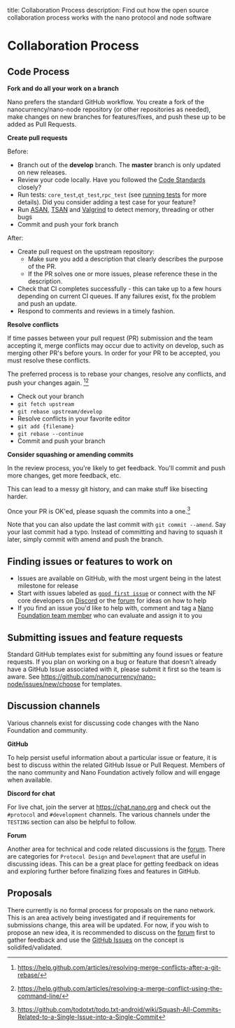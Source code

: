 title: Collaboration Process
description: Find out how the open source collaboration process works with the nano protocol and node software

# Collaboration Process

## Code Process

**Fork and do all your work on a branch**

Nano prefers the standard GitHub workflow. You create a fork of the nanocurrency/nano-node repository (or other repositories as needed), make changes on new branches for features/fixes, and push these up to be added as Pull Requests. 

**Create pull requests**

Before:

* Branch out of the **develop** branch. The **master** branch is only updated on new releases.
* Review your code locally. Have you followed the [Code Standards](code-standards.md) closely?
* Run tests: `core_test`,`qt_test`,`rpc_test` (see [running tests](understanding-the-code.md#tests) for more details). Did you consider adding a test case for your feature?
* Run [ASAN](../integration-guides/build-options.md#address-sanitizer), [TSAN](../integration-guides/build-options.md#thread-sanitizer) and [Valgrind](../integration-guides/build-options.md#valgrind) to detect memory, threading or other bugs
* Commit and push your fork branch

After:

* Create pull request on the upstream repository:
    * Make sure you add a description that clearly describes the purpose of the PR.
    * If the PR solves one or more issues, please reference these in the description.
* Check that CI completes successfully - this can take up to a few hours depending on current CI queues. If any failures exist, fix the problem and push an update.
* Respond to comments and reviews in a timely fashion.

**Resolve conflicts**

If time passes between your pull request (PR) submission and the team accepting it, merge conflicts may occur due to activity on develop, such as merging other PR's before yours. In order for your PR to be accepted, you must resolve these conflicts.

The preferred process is to rebase your changes, resolve any conflicts, and push your changes again. [^1][^2]

* Check out your branch
* `git fetch upstream`
* `git rebase upstream/develop`
* Resolve conflicts in your favorite editor
* `git add {filename}`
* `git rebase --continue`
* Commit and push your branch

**Consider squashing or amending commits**

In the review process, you're likely to get feedback. You'll commit and push more changes, get more feedback, etc. 

This can lead to a messy git history, and can make stuff like bisecting harder.

Once your PR is OK'ed, please squash the commits into a one.[^3]

Note that you can also update the last commit with `git commit --amend`. Say your last commit had a typo. Instead of committing and having to squash it later, simply commit with amend and push the branch.

## Finding issues or features to work on

- Issues are available on GitHub, with the most urgent being in the latest milestone for release
- Start with issues labeled as [`good first issue`](https://github.com/nanocurrency/nano-node/labels/good%20first%20issue) or connect with the NF core developers on [Discord](https://chat.nano.org) or the [forum](https://forum.nano.org) for ideas on how to help
- If you find an issue you'd like to help with, comment and tag a [Nano Foundation team member](https://github.com/orgs/nanocurrency/people) who can evaluate and assign it to you

## Submitting issues and feature requests

Standard GitHub templates exist for submitting any found issues or feature requests. If you plan on working on a bug or feature that doesn't already have a GitHub Issue associated with it, please submit it first so the team is aware. See https://github.com/nanocurrency/nano-node/issues/new/choose for templates.

## Discussion channels

Various channels exist for discussing code changes with the Nano Foundation and community.

**GitHub**

To help persist useful information about a particular issue or feature, it is best to discuss within the related GitHub Issue or Pull Request. Members of the nano community and Nano Foundation actively follow and will engage when available.

**Discord for chat**

For live chat, join the server at https://chat.nano.org and check out the `#protocol` and `#development` channels. The various channels under the `TESTING` section can also be helpful to follow.

**Forum**

Another area for technical and code related discussions is the [forum](https://forum.nano.org). There are categories for `Protocol Design` and `Development` that are useful in discussing ideas. This can be a great place for getting feedback on ideas and exploring further before finalizing fixes and features in GitHub.

## Proposals

There currently is no formal process for proposals on the nano network. This is an area actively being investigated and if requirements for submissions change, this area will be updated. For now, if you wish to propose an new idea, it is recommended to discuss on the [forum](https://forum.nano.org) first to gather feedback and use the [GitHub Issues](https://github.com/nanocurrency/nano-node/issues/new/choose) on the concept is solidifed/validated.

[^1]: https://help.github.com/articles/resolving-merge-conflicts-after-a-git-rebase/
[^2]: https://help.github.com/articles/resolving-a-merge-conflict-using-the-command-line/
[^3]: https://github.com/todotxt/todo.txt-android/wiki/Squash-All-Commits-Related-to-a-Single-Issue-into-a-Single-Commit